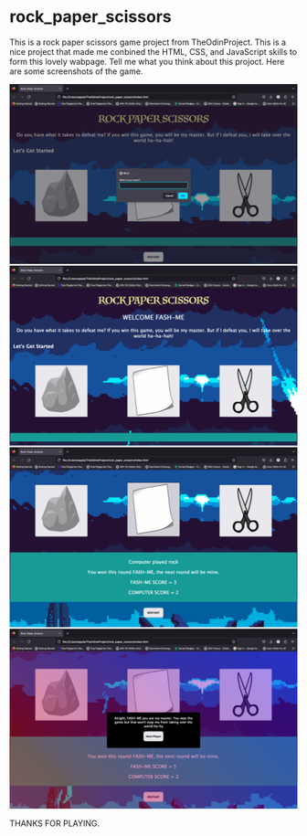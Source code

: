 # rock_paper_scissors
This is a rock paper scissors game project from TheOdinProject. This is a nice project that made me conbined the HTML, CSS, and JavaScript skills to form this lovely wabpage. Tell me what you think about this projoct. Here are some screenshots of the game.

![Screenshot1](images/Screenshot1.png)
![Screenshot2](images/Screenshot2.png)
![Screenshot3](images/Screenshot3.png)
![Screenshot4](images/Screenshot4.png)

THANKS FOR PLAYING. 
